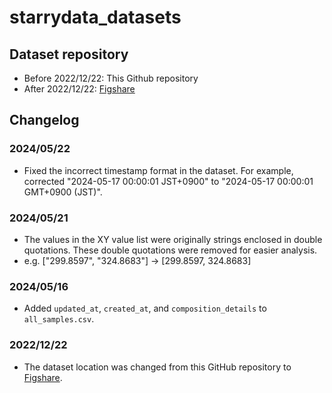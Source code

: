 # starrydata_datasets

## Dataset repository
- Before 2022/12/22: This Github repository
- After 2022/12/22: [Figshare](https://figshare.com/projects/Starrydata_datasets/155129)

## Changelog

### 2024/05/22
- Fixed the incorrect timestamp format in the dataset. For example, corrected "2024-05-17 00:00:01 JST+0900" to "2024-05-17 00:00:01 GMT+0900 (JST)".


### 2024/05/21
- The values in the XY value list were originally strings enclosed in double quotations. These double quotations were removed for easier analysis.
- e.g. ["299.8597", "324.8683"] -> [299.8597, 324.8683]

### 2024/05/16
- Added `updated_at`, `created_at`, and `composition_details` to `all_samples.csv`.

### 2022/12/22
- The dataset location was changed from this GitHub repository to [Figshare](https://figshare.com/projects/Starrydata_datasets/155129).

